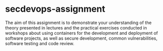 # secdevops-assignment
The aim of this assignment is to demonstrate your understanding of the theory presented in lectures and the practical exercises conducted in workshops about using containers for the development and deployment of software projects, as well as secure development, common vulnerabilities, software testing and code review.
